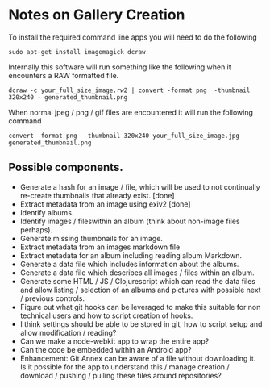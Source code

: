 # Notes on Gallery Creation

To install the required command line apps you will need to do the following

    sudo apt-get install imagemagick dcraw

Internally this software will run something like the following when it encounters a RAW formatted file.

    dcraw -c your_full_size_image.rw2 | convert -format png  -thumbnail 320x240 - generated_thumbnail.png

When normal jpeg / png / gif files are encountered it will run the following command

    convert -format png  -thumbnail 320x240 your_full_size_image.jpg generated_thumbnail.png

## Possible components.

 * Generate a hash for an image / file, which will be used to not continually re-create thumbnails that already exist. [done]
 * Extract metadata from an image using exiv2 [done]
 * Identify albums.
 * Identify images / fileswithin an album (think about non-image files perhaps).
 * Generate missing thumbnails for an image.
 * Extract metadata from an images markdown file
 * Extract metadata for an album including reading album Markdown.
 * Generate a data file which includes information about the albums.
 * Generate a data file which describes all images / files within an album.
 * Generate some HTML / JS / Clojurescript which can read the data files and allow listing / selection of an albums and pictures with possible next / previous controls.
 * Figure out what git hooks can be leveraged to make this suitable for non technical users and how to script creation of hooks.
 * I think settings should be able to be stored in git, how to script setup and allow modification / reading?
 * Can we make a node-webkit app to wrap the entire app?
 * Can the code be embedded within an Android app?
 * Enhancement: Git Annex can be aware of a file without downloading it. Is it possible for the app to understand this / manage creation / download / pushing / pulling these files around repositories?
